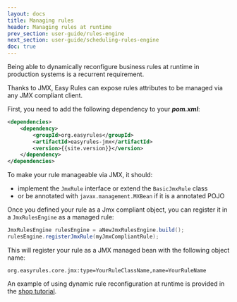```yaml
---
layout: docs
title: Managing rules
header: Managing rules at runtime
prev_section: user-guide/rules-engine
next_section: user-guide/scheduling-rules-engine
doc: true
---
```


Being able to dynamically reconfigure business rules at runtime in production systems is a recurrent requirement.

Thanks to JMX, Easy Rules can expose rules attributes to be managed via any JMX compliant client.

First, you need to add the following dependency to your **_pom.xml_**:

```xml
<dependencies>
    <dependency>
        <groupId>org.easyrules</groupId>
        <artifactId>easyrules-jmx</artifactId>
        <version>{{site.version}}</version>
    </dependency>
</dependencies>
```

To make your rule manageable via JMX, it should:

* implement the `JmxRule` interface or extend the `BasicJmxRule` class 
* or be annotated with `javax.management.MXBean` if it is a annotated POJO

Once you defined your rule as a Jmx compliant object, you can register it in a `JmxRulesEngine` as a managed rule:

```java
JmxRulesEngine rulesEngine = aNewJmxRulesEngine.build();
rulesEngine.registerJmxRule(myJmxCompliantRule);
```

This will register your rule as a JMX managed bean with the following object name:

`org.easyrules.core.jmx:type=YourRuleClassName,name=YourRuleName`

An example of using dynamic rule reconfiguration at runtime is provided in the [shop tutorial]({{site.url}}/tutorials/shop-tutorial.html).
